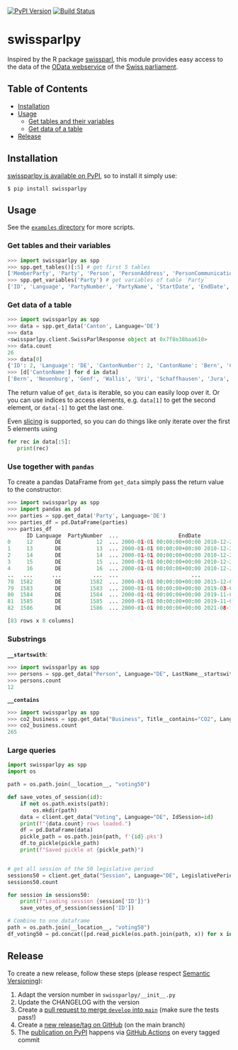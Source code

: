 [![PyPI Version][pypi-image]][pypi-url]
[![Build Status][build-image]][build-url]


swissparlpy
===========

Inspired by the R package [swissparl](https://github.com/zumbov2/swissparl), this module provides easy access to the data of the [OData webservice](https://ws.parlament.ch/odata.svc/) of the [Swiss parliament](https://www.parlament.ch/en).

## Table of Contents

* [Installation](#installation)
* [Usage](#usage)
    * [ Get tables and their variables](##get-tables-and-their-variables)
    * [Get data of a table](#get-data-of-a-table)
* [Release](#release)

## Installation

[swissparlpy is available on PyPI](https://pypi.org/project/swissparlpy/), so to install it simply use:

```
$ pip install swissparlpy
```

## Usage

See the [`examples` directory](/examples) for more scripts.

### Get tables and their variables

```python
>>> import swissparlpy as spp
>>> spp.get_tables()[:5] # get first 5 tables
['MemberParty', 'Party', 'Person', 'PersonAddress', 'PersonCommunication']
>>> spp.get_variables('Party') # get variables of table `Party`
['ID', 'Language', 'PartyNumber', 'PartyName', 'StartDate', 'EndDate', 'Modified', 'PartyAbbreviation']
```

### Get data of a table

```python
>>> import swissparlpy as spp
>>> data = spp.get_data('Canton', Language='DE')
>>> data
<swissparlpy.client.SwissParlResponse object at 0x7f8e38baa610>
>>> data.count
26
>>> data[0]
{'ID': 2, 'Language': 'DE', 'CantonNumber': 2, 'CantonName': 'Bern', 'CantonAbbreviation': 'BE'}
>>> [d['CantonName'] for d in data]
['Bern', 'Neuenburg', 'Genf', 'Wallis', 'Uri', 'Schaffhausen', 'Jura', 'Basel-Stadt', 'St. Gallen', 'Obwalden', 'Appenzell A.-Rh.', 'Solothurn', 'Waadt', 'Zug', 'Aargau', 'Basel-Landschaft', 'Luzern', 'Thurgau', 'Freiburg', 'Appenzell I.-Rh.', 'Schwyz', 'Graubünden', 'Glarus', 'Tessin', 'Zürich', 'Nidwalden']
```

The return value of `get_data` is iterable, so you can easily loop over it. Or you can use indices to access elements, e.g. `data[1]` to get the second element, or `data[-1]` to get the last one.

Even [slicing](https://python-reference.readthedocs.io/en/latest/docs/brackets/slicing.html) is supported, so you can do things like only iterate over the first 5 elements using

```python
for rec in data[:5]:
   print(rec)
```

### Use together with `pandas`

To create a pandas DataFrame from `get_data` simply pass the return value to the constructor:

```python
>>> import swissparlpy as spp
>>> import pandas as pd
>>> parties = spp.get_data('Party', Language='DE')
>>> parties_df = pd.DataFrame(parties)
>>> parties_df
      ID Language  PartyNumber  ...                   EndDate                         Modified PartyAbbreviation
0     12       DE           12  ... 2000-01-01 00:00:00+00:00 2010-12-26 13:05:26.430000+00:00                SP
1     13       DE           13  ... 2000-01-01 00:00:00+00:00 2010-12-26 13:05:26.430000+00:00               SVP
2     14       DE           14  ... 2000-01-01 00:00:00+00:00 2010-12-26 13:05:26.430000+00:00               CVP
3     15       DE           15  ... 2000-01-01 00:00:00+00:00 2010-12-26 13:05:26.430000+00:00      FDP-Liberale
4     16       DE           16  ... 2000-01-01 00:00:00+00:00 2010-12-26 13:05:26.430000+00:00               LDP
..   ...      ...          ...  ...                       ...                              ...               ...
78  1582       DE         1582  ... 2000-01-01 00:00:00+00:00 2015-12-03 08:48:38.250000+00:00             BastA
79  1583       DE         1583  ... 2000-01-01 00:00:00+00:00 2019-03-07 17:24:15.013000+00:00              CVPO
80  1584       DE         1584  ... 2000-01-01 00:00:00+00:00 2019-11-08 17:28:43.947000+00:00                Al
81  1585       DE         1585  ... 2000-01-01 00:00:00+00:00 2019-11-08 17:41:39.513000+00:00               EàG
82  1586       DE         1586  ... 2000-01-01 00:00:00+00:00 2021-08-12 07:59:22.627000+00:00               M-E

[83 rows x 8 columns]
```

### Substrings

**`__startswith`**:

```python
>>> import swissparlpy as spp
>>> persons = spp.get_data("Person", Language="DE", LastName__startswith='Bal')
>>> persons.count
12
```

**`__contains`**
```python
>>> import swissparlpy as spp
>>> co2_business = spp.get_data("Business", Title__contains="CO2", Language = "DE")
>>> co2_business.count
265
```

### Large queries

```python
import swissparlpy as spp
import os

path = os.path.join(__location__, "voting50")

def save_votes_of_session(id):
    if not os.path.exists(path):
        os.mkdir(path)
    data = client.get_data("Voting", Language="DE", IdSession=id)
    print(f"{data.count} rows loaded.")
    df = pd.DataFrame(data)
    pickle_path = os.path.join(path, f'{id}.pks')
    df.to_pickle(pickle_path)
    print(f"Saved pickle at {pickle_path}")


# get all session of the 50 legislative period
sessions50 = client.get_data("Session", Language="DE", LegislativePeriodNumber=50)
sessions50.count

for session in sessions50:
    print(f"Loading session {session['ID']}")
    save_votes_of_session(session['ID'])

# Combine to one dataframe
path = os.path.join(__location__, "voting50")
df_voting50 = pd.concat([pd.read_pickle(os.path.join(path, x)) for x in os.listdir(path)])
```

## Release

To create a new release, follow these steps (please respect [Semantic Versioning](http://semver.org/)):

1. Adapt the version number in `swissparlpy/__init__.py`
1. Update the CHANGELOG with the version
1. Create a [pull request to merge `develop` into `main`](https://github.com/metaodi/swissparlpy/compare/main...develop?expand=1) (make sure the tests pass!)
1. Create a [new release/tag on GitHub](https://github.com/metaodi/swissparlpy/releases) (on the main branch)
1. The [publication on PyPI](https://pypi.python.org/pypi/swissparlpy) happens via [GitHub Actions](https://github.com/metaodi/swissparlpy/actions?query=workflow%3A%22Upload+Python+Package%22) on every tagged commit


<!-- Badges -->
[pypi-image]: https://img.shields.io/pypi/v/swissparlpy
[pypi-url]: https://pypi.org/project/swissparlpy/
[build-image]: https://github.com/metaodi/swissparlpy/actions/workflows/build.yml/badge.svg
[build-url]: https://github.com/metaodi/swissparlpy/actions/workflows/build.yml
